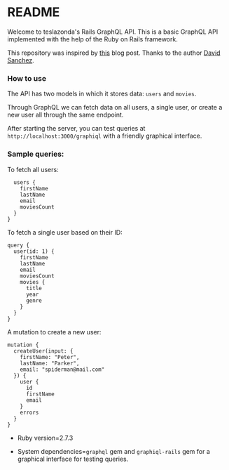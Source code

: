 # README

Welcome to teslazonda's Rails GraphQL API. This is a basic GraphQL API implemented with the help of the Ruby on Rails framework. 

This repository was inspired by [this](https://www.honeybadger.io/blog/graphql-apis-for-rails/) blog post. Thanks to the author [David Sanchez](https://twitter.com/SanchezDav90).  

### How to use

The API has two models in which it stores data: `users` and `movies`.

Through GraphQL we can fetch data on all users, a single user, or create a new user all through the same endpoint.  

After starting the server, you can test queries at `http://localhost:3000/graphiql` with a friendly graphical interface.  

### Sample queries: 

To fetch all users:
```query {
  users {
    firstName
    lastName
    email
    moviesCount
  }
}
```

To fetch a single user based on their ID:
```
query {
  user(id: 1) {
    firstName
    lastName
    email
    moviesCount
    movies {
      title
      year
      genre
    }
  }
}
```

A mutation to create a new user: 

```
mutation {
  createUser(input: {
    firstName: "Peter",
    lastName: "Parker",
    email: "spiderman@mail.com"
  }) {
    user {
      id
      firstName
      email
    }
    errors
  }
}
```



* Ruby version=2.7.3

* System dependencies=`graphql` gem and `graphiql-rails` gem for a graphical interface for testing queries.
